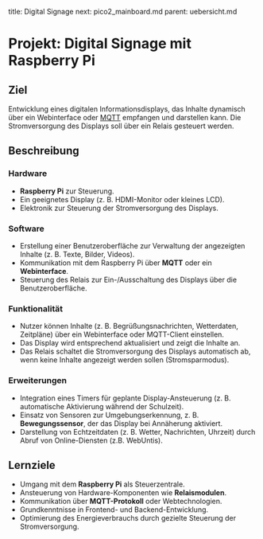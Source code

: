 title: Digital Signage
next: pico2_mainboard.md
parent: uebersicht.md

# Projekt: Digital Signage mit Raspberry Pi

## Ziel
Entwicklung eines digitalen Informationsdisplays, das Inhalte dynamisch über ein Webinterface oder [MQTT](https://de.wikipedia.org/wiki/MQTT) empfangen und darstellen kann. Die Stromversorgung des Displays soll über ein Relais gesteuert werden.

## Beschreibung

### Hardware
- **Raspberry Pi** zur Steuerung.
- Ein geeignetes Display (z. B. HDMI-Monitor oder kleines LCD).
- Elektronik zur Steuerung der Stromversorgung des Displays.

### Software
- Erstellung einer Benutzeroberfläche zur Verwaltung der angezeigten Inhalte (z. B. Texte, Bilder, Videos).
- Kommunikation mit dem Raspberry Pi über **MQTT** oder ein **Webinterface**.
- Steuerung des Relais zur Ein-/Ausschaltung des Displays über die Benutzeroberfläche.

### Funktionalität
- Nutzer können Inhalte (z. B. Begrüßungsnachrichten, Wetterdaten, Zeitpläne) über ein Webinterface oder MQTT-Client einstellen.
- Das Display wird entsprechend aktualisiert und zeigt die Inhalte an.
- Das Relais schaltet die Stromversorgung des Displays automatisch ab, wenn keine Inhalte angezeigt werden sollen (Stromsparmodus).

### Erweiterungen
- Integration eines Timers für geplante Display-Ansteuerung (z. B. automatische Aktivierung während der Schulzeit).
- Einsatz von Sensoren zur Umgebungserkennung, z. B. **Bewegungssensor**, der das Display bei Annäherung aktiviert.
- Darstellung von Echtzeitdaten (z. B. Wetter, Nachrichten, Uhrzeit) durch Abruf von Online-Diensten (z.B. WebUntis).

## Lernziele
- Umgang mit dem **Raspberry Pi** als Steuerzentrale.
- Ansteuerung von Hardware-Komponenten wie **Relaismodulen**.
- Kommunikation über **MQTT-Protokoll** oder Webtechnologien.
- Grundkenntnisse in Frontend- und Backend-Entwicklung.
- Optimierung des Energieverbrauchs durch gezielte Steuerung der Stromversorgung.
